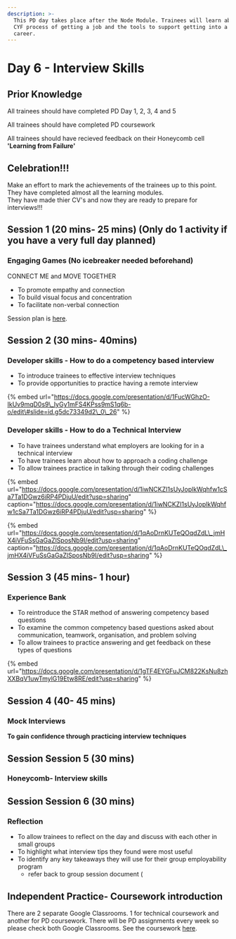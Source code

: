 ```yaml
---
description: >-
  This PD day takes place after the Node Module. Trainees will learn about the
  CYF process of getting a job and the tools to support getting into a new
  career.
---
```


# Day 6 - Interview Skills

## Prior Knowledge  

All trainees should have completed PD Day 1, 2, 3, 4 and 5

All trainees should have completed PD coursework 

All trainees should have recieved feedback on their Honeycomb cell **'Learning from Failure'** 

## Celebration!!!

Make an effort to mark the achievements of the trainees up to this point.   
They have completed almost all the learning modules.   
They have made thier CV's and now they are ready to prepare for interviews!!!  

## Session 1 \(20 mins- 25 mins\) \(Only do 1 activity if you have a very full day planned\) 

### Engaging Games \(No icebreaker needed beforehand\) 

CONNECT ME and MOVE TOGETHER 

* To promote empathy and connection
* To build visual focus and concentration
* To facilitate non-verbal connection 

Session plan is [here](https://personaldevelopment.codeyourfuture.io/sessions/react-pd-day-5/engaging-games). 

## Session 2 \(30 mins- 40mins\)

### Developer skills - How to do a competency based interview

* To introduce trainees to effective interview techniques 
* To provide opportunities to practice having a remote interview 

{% embed url="https://docs.google.com/presentation/d/1FucWGhzO-IkUv9mqD0s9\_IyGy1mFS4KPss9mS1q6b-o/edit\#slide=id.g5dc73349d2\_0\_26" %}



### Developer skills - How to do a Technical Interview 

* To have trainees understand what employers are looking for in a technical interview
* To have trainees learn about how to approach a coding challenge
* To allow trainees practice in talking through their coding challenges 

{% embed url="https://docs.google.com/presentation/d/1iwNCKZI1sUyJoplkWqhfw1cSa7Ta1DGwz6iRP4PDjuU/edit?usp=sharing" caption="https://docs.google.com/presentation/d/1iwNCKZI1sUyJoplkWqhfw1cSa7Ta1DGwz6iRP4PDjuU/edit?usp=sharing" %}

{% embed url="https://docs.google.com/presentation/d/1qAoDrnKUTeQOqdZdL\_jmHX4iVFuSsGaGaZlSposNb9I/edit?usp=sharing" caption="https://docs.google.com/presentation/d/1qAoDrnKUTeQOqdZdL\_jmHX4iVFuSsGaGaZlSposNb9I/edit?usp=sharing" %}

## Session 3 \(45 mins- 1 hour\)

### Experience Bank

* To reintroduce the STAR method of answering competency based questions 
* To examine the common competency based questions asked about communication, teamwork, organisation, and problem solving
* To allow trainees to practice answering and get feedback on these types of questions

{% embed url="https://docs.google.com/presentation/d/1gTF4EYGFuJCM822KsNu8zhXXBqV1uwTmylG19Etw8RE/edit?usp=sharing" %}



## Session 4 \(40- 45 mins\)

### Mock Interviews

**To gain confidence through practicing interview techniques**



## Session Session 5 \(30 mins\) 

### Honeycomb- Interview skills



## Session Session 6 \(30 mins\) 

### Reflection 

* To allow trainees to reflect on the day and discuss with each other in small groups
* To  highlight what interview tips they found were most useful 
* To identify any key takeaways they will use for their group employability program
  * refer back to group session document \( 



## Independent Practice- Coursework introduction ‌ <a id="independent-practice-coursework-introduction"></a>

There are 2 separate Google Classrooms. 1 for technical coursework and another for PD coursework. There will be PD assignments every week so please check both Google Classrooms. See the coursework [here](https://personaldevelopment.codeyourfuture.io/sessions/js2-pd-day-4/coursework).



